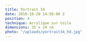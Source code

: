 ```yaml
---
title: Portrait 34
date: 2016-10-20 14:50:00 Z
position: 4
technique: Acrylique sur toile
dimensions: 35 x 24 cm
photo: "/uploads/portrait34_hd.jpg"
---
```


